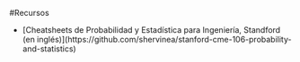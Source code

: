   #Recursos
  <ul>
    <li>
      [Cheatsheets de Probabilidad y Estadística para Ingeniería, Standford (en inglés)](https://github.com/shervinea/stanford-cme-106-probability-and-statistics)
    </li>
  </ul>
